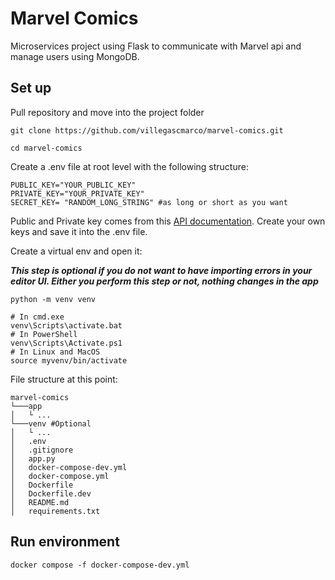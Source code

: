 # Marvel Comics

Microservices project using Flask to communicate with Marvel api and manage users using MongoDB.

## Set up

Pull repository and move into the project folder

```console
git clone https://github.com/villegascmarco/marvel-comics.git

cd marvel-comics
```

Create a .env file at root level with the following structure:

```
PUBLIC_KEY="YOUR_PUBLIC_KEY"
PRIVATE_KEY="YOUR_PRIVATE_KEY"
SECRET_KEY= "RANDOM_LONG_STRING" #as long or short as you want
```

Public and Private key comes from this [API documentation](https://developer.marvel.com/). Create your own keys and save it into the .env file.

Create a virtual env and open it:

**_This step is optional if you do not want to have importing errors in your editor UI. Either you perform this step or not, nothing changes in the app_**

```
python -m venv venv
```

```
# In cmd.exe
venv\Scripts\activate.bat
# In PowerShell
venv\Scripts\Activate.ps1
# In Linux and MacOS
source myvenv/bin/activate
```

File structure at this point:

```
marvel-comics
└───app
│   └ ...
└───venv #Optional
│   └ ...
│   .env
│   .gitignore
│   app.py
│   docker-compose-dev.yml
│   docker-compose.yml
│   Dockerfile
│   Dockerfile.dev
│   README.md
│   requirements.txt
```

## Run environment

```
docker compose -f docker-compose-dev.yml
```
